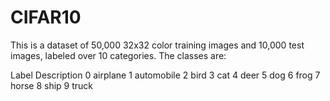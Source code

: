 # CIFAR10
 This is a dataset of 50,000 32x32 color training images and 10,000 test images, labeled over 10 categories.
The classes are:

Label	Description
0	    airplane
1	    automobile
2	    bird
3	    cat
4	    deer
5	    dog
6	    frog
7	    horse
8	    ship
9	    truck

